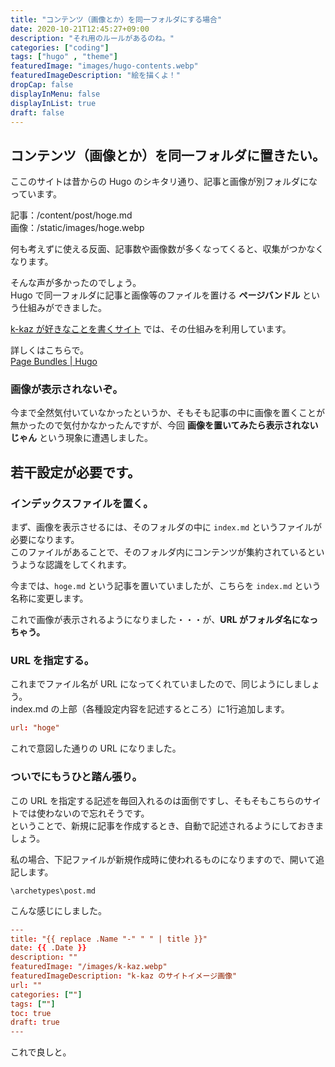 ```yaml
---
title: "コンテンツ（画像とか）を同一フォルダにする場合"
date: 2020-10-21T12:45:27+09:00
description: "それ用のルールがあるのね。"
categories: ["coding"]
tags: ["hugo" , "theme"]
featuredImage: "images/hugo-contents.webp"
featuredImageDescription: "絵を描くよ！"
dropCap: false
displayInMenu: false
displayInList: true
draft: false
---
```

## コンテンツ（画像とか）を同一フォルダに置きたい。
ここのサイトは昔からの Hugo のシキタリ通り、記事と画像が別フォルダになっています。  

記事：/content/post/hoge.md  
画像：/static/images/hoge.webp

何も考えずに使える反面、記事数や画像数が多くなってくると、収集がつかなくなります。

そんな声が多かったのでしょう。  
Hugo で同一フォルダに記事と画像等のファイルを置ける **ページバンドル** という仕組みができました。

[k-kaz が好きなことを書くサイト](https://k-kaz.netlify.app) では、その仕組みを利用しています。

詳しくはこちらで。  
[Page Bundles | Hugo](https://gohugo.io/content-management/page-bundles)


### 画像が表示されないぞ。
今まで全然気付いていなかったというか、そもそも記事の中に画像を置くことが無かったので気付かなかったんですが、今回 **画像を置いてみたら表示されないじゃん** という現象に遭遇しました。


## 若干設定が必要です。
### インデックスファイルを置く。
まず、画像を表示させるには、そのフォルダの中に `index.md` というファイルが必要になります。  
このファイルがあることで、そのフォルダ内にコンテンツが集約されているというような認識をしてくれます。

今までは、`hoge.md` という記事を置いていましたが、こちらを `index.md` という名称に変更します。

これで画像が表示されるようになりました・・・が、**URL がフォルダ名になっちゃう。**

### URL を指定する。
これまでファイル名が URL になってくれていましたので、同じようにしましょう。  
index.md の上部（各種設定内容を記述するところ）に1行追加します。

```toml
url: "hoge"
```

これで意図した通りの URL になりました。

### ついでにもうひと踏ん張り。
この URL を指定する記述を毎回入れるのは面倒ですし、そもそもこちらのサイトでは使わないので忘れそうです。  
ということで、新規に記事を作成するとき、自動で記述されるようにしておきましょう。

私の場合、下記ファイルが新規作成時に使われるものになりますので、開いて追記します。

`\archetypes\post.md`

こんな感じにしました。

```toml
---
title: "{{ replace .Name "-" " " | title }}"
date: {{ .Date }}
description: ""
featuredImage: "/images/k-kaz.webp"
featuredImageDescription: "k-kaz のサイトイメージ画像"
url: ""
categories: [""]
tags: [""]
toc: true
draft: true
---
```

これで良しと。